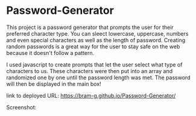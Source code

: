 # Password-Generator
This project is a password generator that prompts the user for their preferred character type. You can sleect lowercase, uppercase, numbers and even special characters as well as the length of password. Creating random passwords is a great way for the user to stay safe on the web because it doesn't follow a pattern.

I used javascript to create prompts that let the user select what type of characters to us. These characters were then put into an array and randomized one by one until the password length was met. The password will then be displayed in the main box!

link to deployed URL: https://bram-g.github.io/Password-Generator/

Screenshot: 